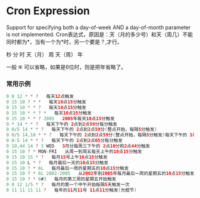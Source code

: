 # Cron Expression
<!-- @author DHJT 2019-10-24 -->


Support for specifying both a day-of-week AND a day-of-month parameter is not implemented.
Cron表达式，原因是：天（月的多少号）和天（周几）不能同时都为*，当有一个为*时，另一个要是？,才行。

秒   分   时    天（月）   周    天（周）   年

一般 `年` 可以省略，如果是6位时，则是把年省略了。

### 常用示例
``` java
0 0 12 * * ?   每天12点触发
0 15 10 ? * *   每天10点15分触发
0 15 10 * * ?   每天10点15分触发
0 15 10 * * ? *   每天10点15分触发
0 15 10 * * ? 2005   2005年每天10点15分触发
0 * 14 * * ?   每天下午的 2点到2点59分每分触发
0 0/5 14 * * ?   每天下午的 2点到2点59分(整点开始，每隔5分触发)
0 0/5 14,18 * * ?   每天下午的 2点到2点59分(整点开始，每隔5分触发)每天下午的 18点到18点59分(整点开始，每隔5分触发)
0 0-5 14 * * ?   每天下午的 2点到2点05分每分触发
0 10,44 14 ? 3 WED   3月分每周三下午的 2点10分和2点44分触发
0 15 10 ? * MON-FRI   从周一到周五每天上午的10点15分触发
0 15 10 15 * ?   每月15号上午10点15分触发
0 15 10 L * ?   每月最后一天的10点15分触发
0 15 10 ? * 6L   每月最后一周的星期五的10点15分触发
0 15 10 ? * 6L 2002-2005   从2002年到2005年每月最后一周的星期五的10点15分触发
0 15 10 ? * 6#3   每月的第三周的星期五开始触发
0 0 12 1/5 * ?   每月的第一个中午开始每隔5天触发一次
0 11 11 11 11 ?   每年的11月11号 11点11分触发(光棍节)

```